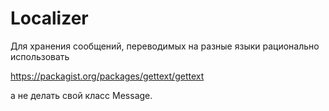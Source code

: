 # Localizer

Для хранения сообщений, переводимых на разные языки рационально использовать

https://packagist.org/packages/gettext/gettext

а не делать свой класс Message.